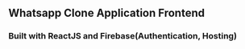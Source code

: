 ## Whatsapp Clone Application Frontend

### Built with ReactJS and Firebase(Authentication, Hosting)
